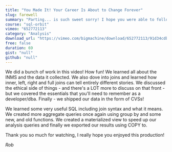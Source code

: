 ```yaml
---
title: "You Made It! Your Career Is About to Change Forever"
slug: farewell
summary: "Parting... is such sweet sorry! I hope you were able to follow along with me in this section - because if you did your SQL and data skills just shot up - yay for you! Thanks for watching..."
course: "sql-orbit"
vimeo: "652772113"
category: "Analysis"
download_url: "https://vimeo.com/bigmachine/download/652772113/91d34cdbea"
free: false
duration: 69
gist: "null"
github: "null"
---
```


We did a bunch of work in this video! How fun! We learned all about the INMS and the data it collected. We also dove into joins and learned how inner, left, right and full joins can tell entirely different stories. We discussed the ethical side of things - and there's a LOT more to discuss on that front - but we covered the essentials that you'll need to remember as a developer/dba. Finally - we shipped our data in the form of CVSs!

We learned some very useful SQL including join syntax and what it means. We created more aggregate queries once again using group by and some new, and old functions. We created a materialized view to speed up our analysis queries and finally we exported our results using COPY to.

Thank you so much for watching, I really hope you enjoyed this production!

_Rob_
